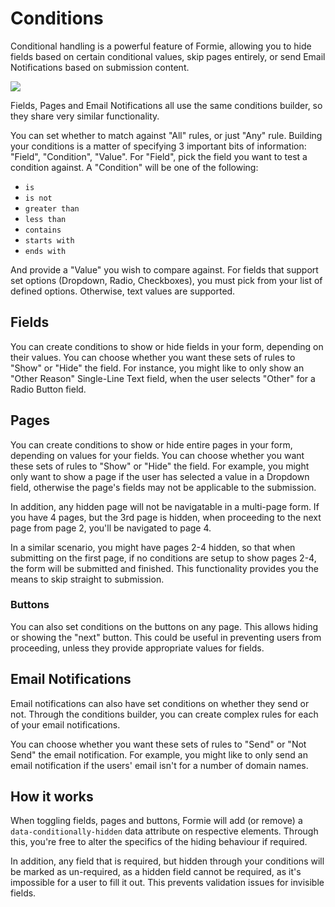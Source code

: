 # Conditions
Conditional handling is a powerful feature of Formie, allowing you to hide fields based on certain conditional values, skip pages entirely, or send Email Notifications based on submission content.

<img src="https://verbb.io/uploads/plugins/formie/formie-notification-conditions.png" />

Fields, Pages and Email Notifications all use the same conditions builder, so they share very similar functionality.

You can set whether to match against "All" rules, or just "Any" rule. Building your conditions is a matter of specifying 3 important bits of information: "Field", "Condition", "Value". For "Field", pick the field you want to test a condition against. A "Condition" will be one of the following:

- `is`
- `is not`
- `greater than`
- `less than`
- `contains`
- `starts with`
- `ends with`

And provide a "Value" you wish to compare against. For fields that support set options (Dropdown, Radio, Checkboxes), you must pick from your list of defined options. Otherwise, text values are supported.

## Fields
You can create conditions to show or hide fields in your form, depending on their values. You can choose whether you want these sets of rules to "Show" or "Hide" the field. For instance, you might like to only show an "Other Reason" Single-Line Text field, when the user selects "Other" for a Radio Button field.

## Pages
You can create conditions to show or hide entire pages in your form, depending on values for your fields. You can choose whether you want these sets of rules to "Show" or "Hide" the field. For example, you might only want to show a page if the user has selected a value in a Dropdown field, otherwise the page's fields may not be applicable to the submission.

In addition, any hidden page will not be navigatable in a multi-page form. If you have 4 pages, but the 3rd page is hidden, when proceeding to the next page from page 2, you'll be navigated to page 4.

In a similar scenario, you might have pages 2-4 hidden, so that when submitting on the first page, if no conditions are setup to show pages 2-4, the form will be submitted and finished. This functionality provides you the means to skip straight to submission.

### Buttons
You can also set conditions on the buttons on any page. This allows hiding or showing the "next" button. This could be useful in preventing users from proceeding, unless they provide appropriate values for fields.

## Email Notifications
Email notifications can also have set conditions on whether they send or not. Through the conditions builder, you can create complex rules for each of your email notifications.

You can choose whether you want these sets of rules to "Send" or "Not Send" the email notification. For example, you might like to only send an email notification if the users' email isn't for a number of domain names.

## How it works
When toggling fields, pages and buttons, Formie will add (or remove) a `data-conditionally-hidden` data attribute on respective elements. Through this, you're free to alter the specifics of the hiding behaviour if required.

In addition, any field that is required, but hidden through your conditions will be marked as un-required, as a hidden field cannot be required, as it's impossible for a user to fill it out. This prevents validation issues for invisible fields.
